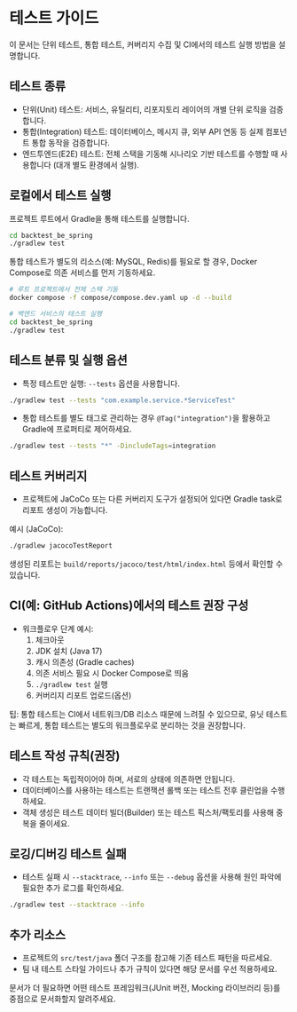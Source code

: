 # 테스트 가이드

이 문서는 단위 테스트, 통합 테스트, 커버리지 수집 및 CI에서의 테스트 실행 방법을 설명합니다.

## 테스트 종류
- 단위(Unit) 테스트: 서비스, 유틸리티, 리포지토리 레이어의 개별 단위 로직을 검증합니다.
- 통합(Integration) 테스트: 데이터베이스, 메시지 큐, 외부 API 연동 등 실제 컴포넌트 통합 동작을 검증합니다.
- 엔드투엔드(E2E) 테스트: 전체 스택을 기동해 시나리오 기반 테스트를 수행할 때 사용합니다 (대개 별도 환경에서 실행).

## 로컬에서 테스트 실행
프로젝트 루트에서 Gradle을 통해 테스트를 실행합니다.

```bash
cd backtest_be_spring
./gradlew test
```

통합 테스트가 별도의 리소스(예: MySQL, Redis)를 필요로 할 경우, Docker Compose로 의존 서비스를 먼저 기동하세요.

```bash
# 루트 프로젝트에서 전체 스택 기동
docker compose -f compose/compose.dev.yaml up -d --build

# 백엔드 서비스의 테스트 실행
cd backtest_be_spring
./gradlew test
```

## 테스트 분류 및 실행 옵션
- 특정 테스트만 실행: `--tests` 옵션을 사용합니다.

```bash
./gradlew test --tests "com.example.service.*ServiceTest"
```

- 통합 테스트를 별도 태그로 관리하는 경우 `@Tag("integration")`을 활용하고 Gradle에 프로퍼티로 제어하세요.

```bash
./gradlew test --tests "*" -DincludeTags=integration
```

## 테스트 커버리지
- 프로젝트에 JaCoCo 또는 다른 커버리지 도구가 설정되어 있다면 Gradle task로 리포트 생성이 가능합니다.

예시 (JaCoCo):

```bash
./gradlew jacocoTestReport
```

생성된 리포트는 `build/reports/jacoco/test/html/index.html` 등에서 확인할 수 있습니다.

## CI(예: GitHub Actions)에서의 테스트 권장 구성
- 워크플로우 단계 예시:
	1. 체크아웃
	2. JDK 설치 (Java 17)
	3. 캐시 의존성 (Gradle caches)
	4. 의존 서비스 필요 시 Docker Compose로 띄움
	5. `./gradlew test` 실행
	6. 커버리지 리포트 업로드(옵션)

팁: 통합 테스트는 CI에서 네트워크/DB 리소스 때문에 느려질 수 있으므로, 유닛 테스트는 빠르게, 통합 테스트는 별도의 워크플로우로 분리하는 것을 권장합니다.

## 테스트 작성 규칙(권장)
- 각 테스트는 독립적이어야 하며, 서로의 상태에 의존하면 안됩니다.
- 데이터베이스를 사용하는 테스트는 트랜잭션 롤백 또는 테스트 전후 클린업을 수행하세요.
- 객체 생성은 테스트 데이터 빌더(Builder) 또는 테스트 픽스처/팩토리를 사용해 중복을 줄이세요.

## 로깅/디버깅 테스트 실패
- 테스트 실패 시 `--stacktrace`, `--info` 또는 `--debug` 옵션을 사용해 원인 파악에 필요한 추가 로그를 확인하세요.

```bash
./gradlew test --stacktrace --info
```

## 추가 리소스
- 프로젝트의 `src/test/java` 폴더 구조를 참고해 기존 테스트 패턴을 따르세요.
- 팀 내 테스트 스타일 가이드나 추가 규칙이 있다면 해당 문서를 우선 적용하세요.

문서가 더 필요하면 어떤 테스트 프레임워크(JUnit 버전, Mocking 라이브러리 등)를 중점으로 문서화할지 알려주세요.
